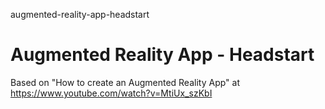 augmented-reality-app-headstart
# Augmented Reality App - Headstart

Based on "How to create an Augmented Reality App" at https://www.youtube.com/watch?v=MtiUx_szKbI

